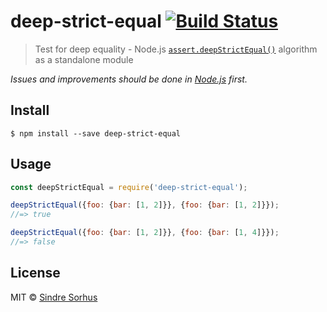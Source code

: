 # deep-strict-equal [![Build Status](https://travis-ci.org/sindresorhus/deep-strict-equal.svg?branch=master)](https://travis-ci.org/sindresorhus/deep-strict-equal)

> Test for deep equality - Node.js [`assert.deepStrictEqual()`](https://nodejs.org/api/assert.html#assert_assert_deepstrictequal_actual_expected_message) algorithm as a standalone module

*Issues and improvements should be done in [Node.js](https://github.com/nodejs/node/issues) first.*


## Install

```
$ npm install --save deep-strict-equal
```


## Usage

```js
const deepStrictEqual = require('deep-strict-equal');

deepStrictEqual({foo: {bar: [1, 2]}}, {foo: {bar: [1, 2]}});
//=> true

deepStrictEqual({foo: {bar: [1, 2]}}, {foo: {bar: [1, 4]}});
//=> false
```


## License

MIT © [Sindre Sorhus](http://sindresorhus.com)
